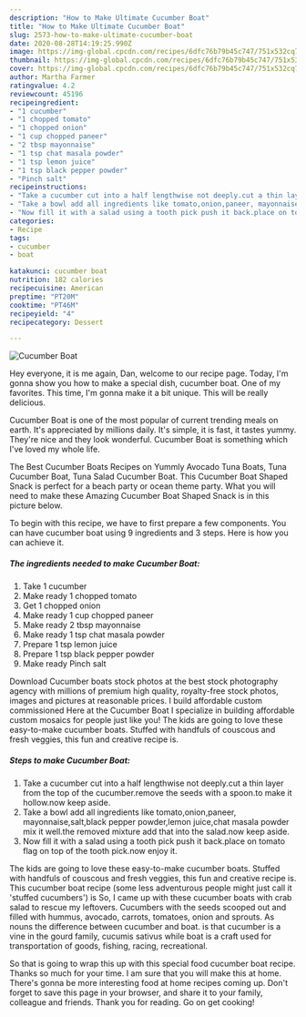 ```yaml
---
description: "How to Make Ultimate Cucumber Boat"
title: "How to Make Ultimate Cucumber Boat"
slug: 2573-how-to-make-ultimate-cucumber-boat
date: 2020-08-28T14:19:25.990Z
image: https://img-global.cpcdn.com/recipes/6dfc76b79b45c747/751x532cq70/cucumber-boat-recipe-main-photo.jpg
thumbnail: https://img-global.cpcdn.com/recipes/6dfc76b79b45c747/751x532cq70/cucumber-boat-recipe-main-photo.jpg
cover: https://img-global.cpcdn.com/recipes/6dfc76b79b45c747/751x532cq70/cucumber-boat-recipe-main-photo.jpg
author: Martha Farmer
ratingvalue: 4.2
reviewcount: 45196
recipeingredient:
- "1 cucumber"
- "1 chopped tomato"
- "1 chopped onion"
- "1 cup chopped paneer"
- "2 tbsp mayonnaise"
- "1 tsp chat masala powder"
- "1 tsp lemon juice"
- "1 tsp black pepper powder"
- "Pinch salt"
recipeinstructions:
- "Take a cucumber cut into a half lengthwise not deeply.cut a thin layer from the top of the cucumber.remove the seeds with a spoon.to make it hollow.now keep aside."
- "Take a bowl add all ingredients like tomato,onion,paneer, mayonnaise,salt,black pepper powder,lemon juice,chat masala powder mix it well.the removed mixture add that into the salad.now keep aside."
- "Now fill it with a salad using a tooth pick push it back.place on tomato flag on top of the tooth pick.now enjoy it."
categories:
- Recipe
tags:
- cucumber
- boat

katakunci: cucumber boat 
nutrition: 182 calories
recipecuisine: American
preptime: "PT20M"
cooktime: "PT46M"
recipeyield: "4"
recipecategory: Dessert

---
```



![Cucumber Boat](https://img-global.cpcdn.com/recipes/6dfc76b79b45c747/751x532cq70/cucumber-boat-recipe-main-photo.jpg)

Hey everyone, it is me again, Dan, welcome to our recipe page. Today, I'm gonna show you how to make a special dish, cucumber boat. One of my favorites. This time, I'm gonna make it a bit unique. This will be really delicious.

Cucumber Boat is one of the most popular of current trending meals on earth. It's appreciated by millions daily. It's simple, it is fast, it tastes yummy. They're nice and they look wonderful. Cucumber Boat is something which I've loved my whole life.

The Best Cucumber Boats Recipes on Yummly Avocado Tuna Boats, Tuna Cucumber Boat, Tuna Salad Cucumber Boat. This Cucumber Boat Shaped Snack is perfect for a beach party or ocean theme party. What you will need to make these Amazing Cucumber Boat Shaped Snack is in this picture below.


To begin with this recipe, we have to first prepare a few components. You can have cucumber boat using 9 ingredients and 3 steps. Here is how you can achieve it.

<!--inarticleads1-->

##### The ingredients needed to make Cucumber Boat:

1. Take 1 cucumber
1. Make ready 1 chopped tomato
1. Get 1 chopped onion
1. Make ready 1 cup chopped paneer
1. Make ready 2 tbsp mayonnaise
1. Make ready 1 tsp chat masala powder
1. Prepare 1 tsp lemon juice
1. Prepare 1 tsp black pepper powder
1. Make ready Pinch salt


Download Cucumber boats stock photos at the best stock photography agency with millions of premium high quality, royalty-free stock photos, images and pictures at reasonable prices. I build affordable custom commissioned Here at the Cucumber Boat I specialize in building affordable custom mosaics for people just like you! The kids are going to love these easy-to-make cucumber boats. Stuffed with handfuls of couscous and fresh veggies, this fun and creative recipe is. 

<!--inarticleads2-->

##### Steps to make Cucumber Boat:

1. Take a cucumber cut into a half lengthwise not deeply.cut a thin layer from the top of the cucumber.remove the seeds with a spoon.to make it hollow.now keep aside.
1. Take a bowl add all ingredients like tomato,onion,paneer, mayonnaise,salt,black pepper powder,lemon juice,chat masala powder mix it well.the removed mixture add that into the salad.now keep aside.
1. Now fill it with a salad using a tooth pick push it back.place on tomato flag on top of the tooth pick.now enjoy it.


The kids are going to love these easy-to-make cucumber boats. Stuffed with handfuls of couscous and fresh veggies, this fun and creative recipe is. This cucumber boat recipe (some less adventurous people might just call it &#39;stuffed cucumbers&#39;) is So, I came up with these cucumber boats with crab salad to rescue my leftovers. Cucumbers with the seeds scooped out and filled with hummus, avocado, carrots, tomatoes, onion and sprouts. As nouns the difference between cucumber and boat. is that cucumber is a vine in the gourd family, cucumis sativus while boat is a craft used for transportation of goods, fishing, racing, recreational. 

So that is going to wrap this up with this special food cucumber boat recipe. Thanks so much for your time. I am sure that you will make this at home. There's gonna be more interesting food at home recipes coming up. Don't forget to save this page in your browser, and share it to your family, colleague and friends. Thank you for reading. Go on get cooking!
